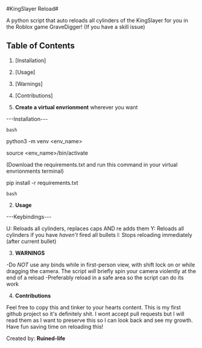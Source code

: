 #KingSlayer Reload#

A python script that auto reloads all cylinders of the KingSlayer for you in the Roblox game GraveDigger! (If you have a skill issue)


## Table of Contents
1. [Installation]
2. [Usage]
3. [Warnings]
4. [Contributions]


1. **Create a virtual envrionment** wherever you want

---Installation---

```bash```

python3 -m venv <env_name>

source <env_name>/bin/activate


(Download the requirements.txt and run this command in your virtual envrionments terminal)

pip install -r requirements.txt

```bash```


2. **Usage**

---Keybindings---

U: Reloads all cylinders, replaces caps AND re adds them 
Y: Reloads all cylinders if you have *haven't* fired all bullets
I: Stops reloading immediately (after current bullet)


3. **WARNINGS**

-Do *NOT* use any binds while in first-person view, with shift lock on or while dragging the camera. The script *will* briefly spin your camera violently at the end of a reload
-Preferably reload in a safe area so the script can do its work


4. **Contributions**

Feel free to copy this and tinker to your hearts content. This is my first github project so it's definitely shit. I wont accept pull requests but I will read them as I want to preserve this so I can look back and see my growth. Have fun saving time on reloading this!


Created by: **Ruined-life**

